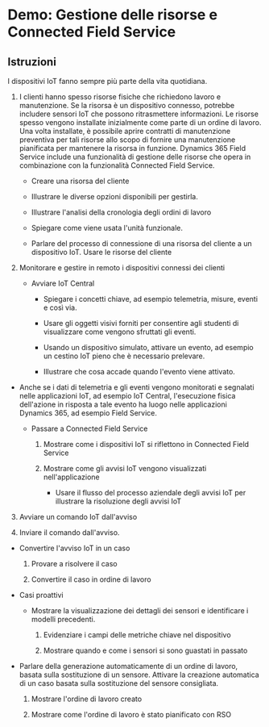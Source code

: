 ﻿---
demo:
    title: 'Demo: Gestione delle risorse e Connected Field Service'
    module: 'Modulo 4: Concetti fondamentali su Dynamics 365 Customer Service'
---

# Demo: Gestione delle risorse e Connected Field Service

## Istruzioni

I dispositivi IoT fanno sempre più parte della vita quotidiana. 

1. I clienti hanno spesso risorse fisiche che richiedono lavoro e manutenzione.  Se la risorsa è un dispositivo connesso, potrebbe includere sensori IoT che possono ritrasmettere informazioni.  Le risorse spesso vengono installate inizialmente come parte di un ordine di lavoro.  Una volta installate, è possibile aprire contratti di manutenzione preventiva per tali risorse allo scopo di fornire una manutenzione pianificata per mantenere la risorsa in funzione.  Dynamics 365 Field Service include una funzionalità di gestione delle risorse che opera in combinazione con la funzionalità Connected Field Service.    

	- Creare una risorsa del cliente

	- Illustrare le diverse opzioni disponibili per gestirla. 

	- Illustrare l'analisi della cronologia degli ordini di lavoro

	- Spiegare come viene usata l'unità funzionale. 

	- Parlare del processo di connessione di una risorsa del cliente a un dispositivo IoT. Usare le risorse del cliente

 

2. Monitorare e gestire in remoto i dispositivi connessi dei clienti

	- Avviare IoT Central

		- Spiegare i concetti chiave, ad esempio telemetria, misure, eventi e così via. 

		- Usare gli oggetti visivi forniti per consentire agli studenti di visualizzare come vengono sfruttati gli eventi. 

		- Usando un dispositivo simulato, attivare un evento, ad esempio un cestino IoT pieno che è necessario prelevare. 

		- Illustrare che cosa accade quando l'evento viene attivato. 

- Anche se i dati di telemetria e gli eventi vengono monitorati e segnalati nelle applicazioni IoT, ad esempio IoT Central, l'esecuzione fisica dell'azione in risposta a tale evento ha luogo nelle applicazioni Dynamics 365, ad esempio Field Service. 

	- Passare a Connected Field Service

		1. Mostrare come i dispositivi IoT si riflettono in Connected Field Service

		2. Mostrare come gli avvisi IoT vengono visualizzati nell'applicazione

			- Usare il flusso del processo aziendale degli avvisi IoT per illustrare la risoluzione degli avvisi IoT

3. Avviare un comando IoT dall'avviso

4. Inviare il comando dall'avviso. 

- Convertire l'avviso IoT in un caso

	1. Provare a risolvere il caso

	2. Convertire il caso in ordine di lavoro

- Casi proattivi

	- Mostrare la visualizzazione dei dettagli dei sensori e identificare i modelli precedenti. 

		1. Evidenziare i campi delle metriche chiave nel dispositivo

		2. Mostrare quando e come i sensori si sono guastati in passato 

- Parlare della generazione automaticamente di un ordine di lavoro, basata sulla sostituzione di un sensore. Attivare la creazione automatica di un caso basata sulla sostituzione del sensore consigliata. 

	1. Mostrare l'ordine di lavoro creato 

	2. Mostrare come l'ordine di lavoro è stato pianificato con RSO
